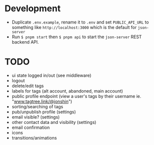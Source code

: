 # Development
- Duplicate `.env.example`, rename it to `.env` and set `PUBLIC_API_URL` to something like `http://localhost:3000` which is the default for `json-server`
- Run `$ pnpm start` then `$ pnpm api` to start the `json-server` REST backend API.

# TODO
- ui state logged in/out (see middleware)
- logout
- delete/edit tags
- labels for tags (alt account, abandoned, main account)
- public profile endpoint (view a user's tags by their username ie. "www.tagtree.link/@jonshin")
- sorting/searching of tags
- pub/unpublish profile (settings)
- email visible? (settings)
- other contact data and visibility (settings)
- email confirmation
- icons
- transitions/animations